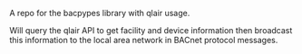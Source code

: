A repo for the bacpypes library with qlair usage.

Will query the qlair API to get facility and device information then broadcast this information
to the local area network in BACnet protocol messages.